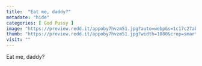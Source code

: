 ```yaml
---
title:  "Eat me, daddy?"
metadate: "hide"
categories: [ God Pussy ]
image: "https://preview.redd.it/appoby7hvzm51.jpg?auto=webp&s=1c17c27ab13312475443a62350f6717eb118e4e4"
thumb: "https://preview.redd.it/appoby7hvzm51.jpg?width=1080&crop=smart&auto=webp&s=29b642279a93b769d4f2b4daf7b0737095ec2361"
visit: ""
---
```

Eat me, daddy?
